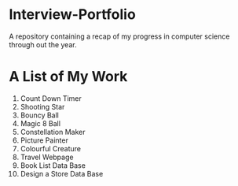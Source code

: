 # Interview-Portfolio
A repository containing a recap of my progress in computer science through out the year.
<html>
  <h1>A List of My Work</h1>
  <ol>
    <li>Count Down Timer</li>
    <li>Shooting Star</li>
    <li>Bouncy Ball</li>
    <li>Magic 8 Ball</li>
    <li>Constellation Maker</li>
    <li>Picture Painter</li>
    <li>Colourful Creature</li>
    <li>Travel Webpage</li>
    <li>Book List Data Base</li>
    <li>Design a Store Data Base</li>
      
      
</html>
